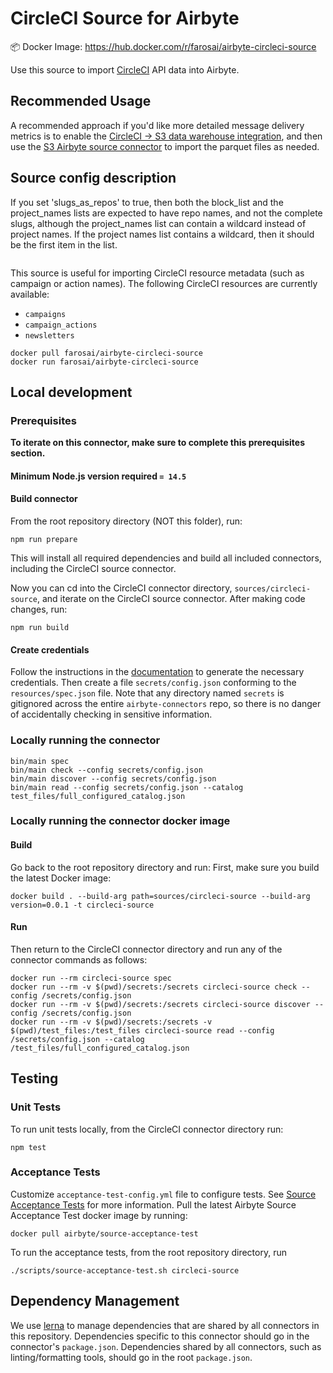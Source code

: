 # CircleCI Source for Airbyte

📦 Docker Image: https://hub.docker.com/r/farosai/airbyte-circleci-source

Use this source to import [CircleCI](https://circleci) API data into Airbyte.

## Recommended Usage

A recommended approach if you'd like more detailed message delivery metrics is to enable the [CircleCI -> S3 data warehouse integration](https://circleci/docs/data-warehouse-sync/#s3-bucket), and then use the [S3 Airbyte source connector](https://docs.airbyte.io/integrations/sources/s3) to import the parquet files as needed.

## Source config description

If you set 'slugs_as_repos' to true, then both the block_list and the project_names lists
are expected to have repo names, and not the complete slugs, although the project_names
list can contain a wildcard instead of project names. If the project names list contains a 
wildcard, then it should be the first item in the list.

```
```




This source is useful for importing CircleCI resource metadata (such as campaign or action names). The following CircleCI resources are currently available:

- `campaigns`
- `campaign_actions`
- `newsletters`

```shell
docker pull farosai/airbyte-circleci-source
docker run farosai/airbyte-circleci-source
```

## Local development

### Prerequisites

**To iterate on this connector, make sure to complete this prerequisites
section.**

#### Minimum Node.js version required `= 14.5`

#### Build connector

From the root repository directory (NOT this folder), run:

```
npm run prepare
```

This will install all required dependencies and build all included connectors,
including the CircleCI source connector.

Now you can cd into the CircleCI connector directory, `sources/circleci-source`,
and iterate on the CircleCI source connector. After making code changes, run:

```
npm run build
```

#### Create credentials

Follow the instructions in the
[documentation](https://docs.airbyte.io/integrations/sources/circleci) to
generate the necessary credentials. Then create a file `secrets/config.json`
conforming to the `resources/spec.json` file. Note that any directory named
`secrets` is gitignored across the entire `airbyte-connectors` repo, so there is
no danger of accidentally checking in sensitive information.

### Locally running the connector

```
bin/main spec
bin/main check --config secrets/config.json
bin/main discover --config secrets/config.json
bin/main read --config secrets/config.json --catalog test_files/full_configured_catalog.json
```

### Locally running the connector docker image

#### Build

Go back to the root repository directory and run:
First, make sure you build the latest Docker image:

```
docker build . --build-arg path=sources/circleci-source --build-arg version=0.0.1 -t circleci-source
```

#### Run

Then return to the CircleCI connector directory and run any of the connector
commands as follows:

```
docker run --rm circleci-source spec
docker run --rm -v $(pwd)/secrets:/secrets circleci-source check --config /secrets/config.json
docker run --rm -v $(pwd)/secrets:/secrets circleci-source discover --config /secrets/config.json
docker run --rm -v $(pwd)/secrets:/secrets -v $(pwd)/test_files:/test_files circleci-source read --config /secrets/config.json --catalog /test_files/full_configured_catalog.json
```

## Testing

### Unit Tests

To run unit tests locally, from the CircleCI connector directory run:

```
npm test
```

### Acceptance Tests

Customize `acceptance-test-config.yml` file to configure tests. See [Source
Acceptance
Tests](https://docs.airbyte.io/connector-development/testing-connectors/source-acceptance-tests-reference)
for more information.
Pull the latest Airbyte Source Acceptance Test docker image by running:

```
docker pull airbyte/source-acceptance-test
```

To run the acceptance tests, from the root repository directory, run

```
./scripts/source-acceptance-test.sh circleci-source
```

## Dependency Management

We use [lerna](https://lerna.js.org/) to manage dependencies that are shared by
all connectors in this repository. Dependencies specific to this connector
should go in the connector's `package.json`. Dependencies shared by all
connectors, such as linting/formatting tools, should go in the root
`package.json`.
